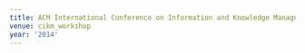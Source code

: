 ```yaml
---
title: ACM International Conference on Information and Knowledge Management (2014)
venue: cikm_workshop
year: '2014'
---
```

